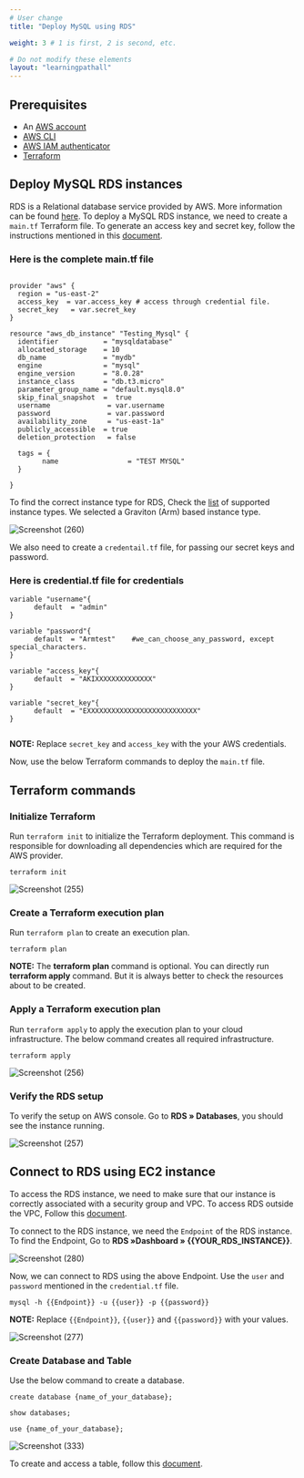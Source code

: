 ```yaml
---
# User change
title: "Deploy MySQL using RDS"

weight: 3 # 1 is first, 2 is second, etc.

# Do not modify these elements
layout: "learningpathall"
---
```

## Prerequisites

* An [AWS account](https://portal.aws.amazon.com/billing/signup?nc2=h_ct&src=default&redirect_url=https%3A%2F%2Faws.amazon.com%2Fregistration-confirmation#/start)
* [AWS CLI](https://docs.aws.amazon.com/cli/latest/userguide/getting-started-install.html)
* [AWS IAM authenticator](https://docs.aws.amazon.com/eks/latest/userguide/install-aws-iam-authenticator.html)
* [Terraform](https://github.com/zachlas/arm-software-developers-ads/blob/main/content/install-tools/terraform.md)

## Deploy MySQL RDS instances

RDS is a Relational database service provided by AWS. More information can be found [here](https://docs.aws.amazon.com/AmazonRDS/latest/UserGuide/CHAP_GettingStarted.CreatingConnecting.MySQL.html). To deploy a MySQL RDS instance, we need to create a `main.tf` Terraform file.
To generate an access key and secret key, follow the instructions mentioned in this [document](https://github.com/Avinashpuresoftware/arm-software-developers-ads/blob/local_testing/content/learning-paths/server-and-cloud/mysql/ec2_deployment.md#generate-access-keys-access-key-id-and-secret-access-key).

### Here is the complete main.tf file


```console

provider "aws" {
  region = "us-east-2"
  access_key  = var.access_key # access through credential file. 
  secret_key   = var.secret_key
}

resource "aws_db_instance" "Testing_Mysql" {
  identifier           = "mysqldatabase"
  allocated_storage    = 10
  db_name              = "mydb"
  engine               = "mysql"
  engine_version       = "8.0.28"
  instance_class       = "db.t3.micro"
  parameter_group_name = "default.mysql8.0"
  skip_final_snapshot  =  true
  username              = var.username
  password              = var.password
  availability_zone     = "us-east-1a"
  publicly_accessible  = true
  deletion_protection   = false

  tags = {
        name                 = "TEST MYSQL"
  }

}

``` 

To find the correct instance type for RDS, Check the [list](https://aws.amazon.com/rds/mysql/instance-types/) of supported instance types. We selected a Graviton (Arm) based instance type.

![Screenshot (260)](https://user-images.githubusercontent.com/92315883/209249327-3755d7ef-581b-456c-a64b-e2167080dd59.png)

We also need to create a `credentail.tf` file, for passing our secret keys and password.

### Here is credential.tf file for credentials

```console
variable "username"{
      default  = "admin"
}

variable "password"{
      default  = "Armtest"    #we_can_choose_any_password, except special_characters.
}

variable "access_key"{
      default  = "AKIXXXXXXXXXXXXXX"
}

variable "secret_key"{
      default  = "EXXXXXXXXXXXXXXXXXXXXXXXXXXX"
}


```
**NOTE:** Replace `secret_key` and `access_key` with the your AWS credentials.

Now, use the below Terraform commands to deploy the `main.tf` file.

## Terraform commands

### Initialize Terraform

Run `terraform init` to initialize the Terraform deployment. This command is responsible for downloading all dependencies which are required for the AWS provider.


```console
terraform init
```
![Screenshot (255)](https://user-images.githubusercontent.com/92315883/209247057-71265c2d-e52a-411c-91f2-e774d51874bb.png)

### Create a Terraform execution plan

Run `terraform plan` to create an execution plan.

```console
terraform plan
```

**NOTE:** The **terraform plan** command is optional. You can directly run **terraform apply** command. But it is always better to check the resources about to be created.

### Apply a Terraform execution plan

Run `terraform apply` to apply the execution plan to your cloud infrastructure. The below command creates all required infrastructure.

```console
terraform apply
```      

![Screenshot (256)](https://user-images.githubusercontent.com/92315883/209247083-91a719df-8707-4380-9637-d1238cacf8b3.png)

### Verify the RDS setup

To verify the setup on AWS console. Go to **RDS » Databases**, you should see the instance running.  

![Screenshot (257)](https://user-images.githubusercontent.com/92315883/209247626-2df854ca-a781-46b0-aeba-076a23b0c1fb.png)

## Connect to RDS using EC2 instance

To access the RDS instance, we need to make sure that our instance is correctly associated with a security group and VPC. To access RDS outside the VPC, Follow this [document](https://docs.aws.amazon.com/AmazonRDS/latest/UserGuide/CHAP_CommonTasks.Connect.html).

To connect to the RDS instance, we need the `Endpoint` of the RDS instance. To find the Endpoint, Go to **RDS »Dashboard » {{YOUR_RDS_INSTANCE}}**.

![Screenshot (280)](https://user-images.githubusercontent.com/92315883/209741254-55b40b52-1c56-482a-ab48-e33f510a1cf6.png)


Now, we can connect to RDS using the above Endpoint. Use the `user` and `password` mentioned in the `credential.tf` file.

```console
mysql -h {{Endpoint}} -u {{user}} -p {{password}}
```
**NOTE:** Replace `{{Endpoint}}`, `{{user}}` and `{{password}}` with your values.

![Screenshot (277)](https://user-images.githubusercontent.com/92315883/209741354-7872aac9-97cd-4554-ade8-80f8a4bbdf25.png)


### Create Database and Table
Use the below command to create a database.

```console
create database {name_of_your_database};
```
```console
show databases;
```
```console
use {name_of_your_database};
```
![Screenshot (333)](https://user-images.githubusercontent.com/92315883/213410009-1149699d-a643-452d-b28b-cb69d95413e9.png)

To create and access a table, follow this [document](https://github.com/zachlas/arm-software-developers-ads/blob/main/content/learning-paths/server-and-cloud/mysql/ec2_deployment.md#access-database-and-create-table).

